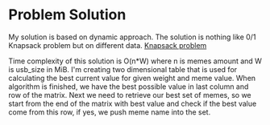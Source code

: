 # Problem Solution
My solution is based on dynamic approach. The solution is nothing like 0/1 Knapsack problem but on different data.
[Knapsack problem](https://en.wikipedia.org/wiki/Knapsack_problem)

Time complexity of this solution is O(n*W) where n is memes amount and W is usb_size in MiB. I'm creating two dimensional table 
that is used for calculating the best current value for given weight and meme value. When algorithm is finished, we have the best
possible value in last column and row of the matrix. Next we need to retrieve our best set of memes, so we start from the end of 
the matrix with best value and check if the best value come from this row, if yes, we push meme name into the set.  

